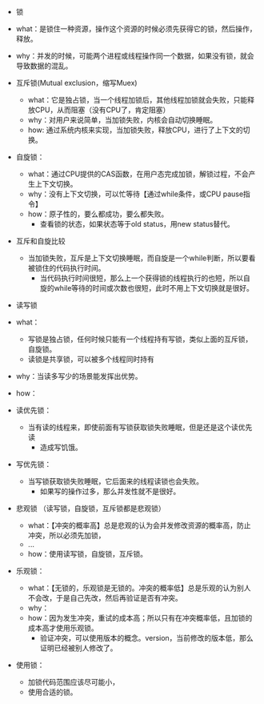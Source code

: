 
- 锁
 - what：是锁住一种资源，操作这个资源的时候必须先获得它的锁，然后操作，释放。
 - why：并发的时候，可能两个进程或线程操作同一个数据，如果没有锁，就会导致数据的混乱。


- 互斥锁(Mutual exclusion，缩写Muex)
  - what：它是独占锁，当一个线程加锁后，其他线程加锁就会失败，只能释放CPU，从而阻塞（没有CPU了，肯定阻塞）
  - why：对用户来说简单，当加锁失败，内核会自动切换睡眠。
  - how: 通过系统内核来实现，当加锁失败，释放CPU，进行了上下文的切换。

- 自旋锁：
  - what：通过CPU提供的CAS函数，在用户态完成加锁，解锁过程，不会产生上下文切换。
  - why：没有上下文切换，可以忙等待【通过while条件，或CPU pause指令】
  - how：原子性的，要么都成功，要么都失败。
    - 查看锁的状态，如果状态等于old status，用new status替代。

- 互斥和自旋比较
  - 当加锁失败，互斥是上下文切换睡眠，而自旋是一个while判断，所以要看被锁住的代码执行时间。
    - 当代码执行时间很短，那么上一个获得锁的线程执行的也短，所以自旋的while等待的时间或次数也很短，此时不用上下文切换就是很好。


- 读写锁
 - what：
   - 写锁是独占锁，任何时候只能有一个线程持有写锁，类似上面的互斥锁，自旋锁。
   - 读锁是共享锁，可以被多个线程同时持有
 - why：当读多写少的场景能发挥出优势。
 - how：
  - 读优先锁：
    - 当有读的线程来，即使前面有写锁获取锁失败睡眠，但是还是这个读优先读
      - 造成写饥饿。
  - 写优先锁：
    - 当写锁获取锁失败睡眠，它后面来的线程读锁也会失败。
      - 如果写的操作过多，那么并发性就不是很好。


- 悲观锁 （读写锁，自旋锁，互斥锁都是悲观锁）
  - what：【冲突的概率高】总是悲观的认为会并发修改资源的概率高，防止冲突，所以必须先加锁，
  - ...
  - how：使用读写锁，自旋锁，互斥锁。

- 乐观锁：
  - what：【无锁的，乐观锁是无锁的。冲突的概率低】总是乐观的认为别人不会改，于是自己先改，然后再验证是否有冲突。
  - why：
  - how：因为发生冲突，重试的成本高；所以只有在冲突概率低，且加锁的成本高才使用乐观锁。
    - 验证冲突，可以使用版本的概念。version，当前修改的版本低，那么证明已经被别人修改了。


- 使用锁：
  - 加锁代码范围应该尽可能小，
  - 使用合适的锁。




